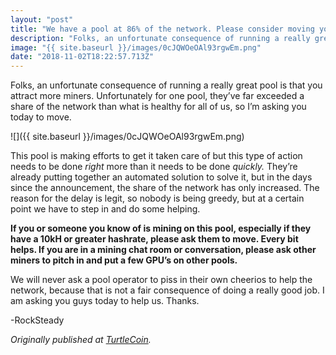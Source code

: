 ```yaml
---
layout: "post"
title: "We have a pool at 86% of the network. Please consider moving your miners."
description: "Folks, an unfortunate consequence of running a really great pool is that you attract more miners. Unfortunately for one pool, they’ve far exceeded a share of the network than what is healthy for all…"
image: "{{ site.baseurl }}/images/0cJQWOeOAl93rgwEm.png"
date: "2018-11-02T18:22:57.713Z"
---
```


Folks, an unfortunate consequence of running a really great pool is that you attract more miners. Unfortunately for one pool, they’ve far exceeded a share of the network than what is healthy for all of us, so I’m asking you today to move.

![]({{ site.baseurl }}/images/0cJQWOeOAl93rgwEm.png)

This pool is making efforts to get it taken care of but this type of action needs to be done _right_ more than it needs to be done _quickly._ They’re already putting together an automated solution to solve it, but in the days since the announcement, the share of the network has only increased. The reason for the delay is legit, so nobody is being greedy, but at a certain point we have to step in and do some helping.

**If you or someone you know of is mining on this pool, especially if they have a 10kH or greater hashrate, please ask them to move. Every bit helps. If you are in a mining chat room or conversation, please ask other miners to pitch in and put a few GPU’s on other pools.**

We will never ask a pool operator to piss in their own cheerios to help the network, because that is not a fair consequence of doing a really good job. I am asking you guys today to help us. Thanks.

\-RockSteady

_Originally published at_ [_TurtleCoin_](http://blog.turtlecoin.lol/archives/we-have-a-pool-at-86-of-the-network-please-consider-moving-your-miners/)_._
